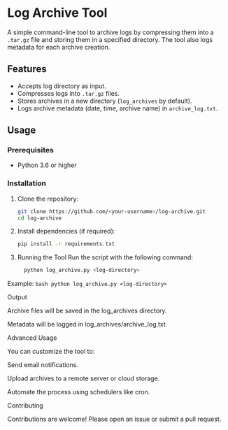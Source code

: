 # Log Archive Tool

A simple command-line tool to archive logs by compressing them into a `.tar.gz` file and storing them in a specified directory. The tool also logs metadata for each archive creation.

## Features
- Accepts log directory as input.
- Compresses logs into `.tar.gz` files.
- Stores archives in a new directory (`log_archives` by default).
- Logs archive metadata (date, time, archive name) in `archive_log.txt`.

## Usage

### Prerequisites
- Python 3.6 or higher

### Installation
1. Clone the repository:
   ```bash
   git clone https://github.com/<your-username>/log-archive.git
   cd log-archive
   
2. Install dependencies (if required):
   
    ```bash
    pip install -r requirements.txt
     ```

2. Running the Tool Run the script with the following command:

    ```bash
      python log_archive.py <log-directory>
    ```
    
Example:
    ```bash
     python log_archive.py <log-directory>
    ```


Output

Archive files will be saved in the log_archives directory.

Metadata will be logged in log_archives/archive_log.txt.


Advanced Usage

You can customize the tool to:

Send email notifications.

Upload archives to a remote server or cloud storage.

Automate the process using schedulers like cron.


Contributing

Contributions are welcome! Please open an issue or submit a pull request.





